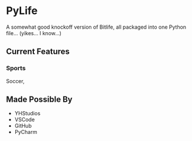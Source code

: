 # PyLife
A somewhat good knockoff version of Bitlife, all packaged into one Python file... (yikes... I know...)

## Current Features
### Sports
Soccer, 

## Made Possible By
- YHStudios
- VSCode
- GitHub
- PyCharm

